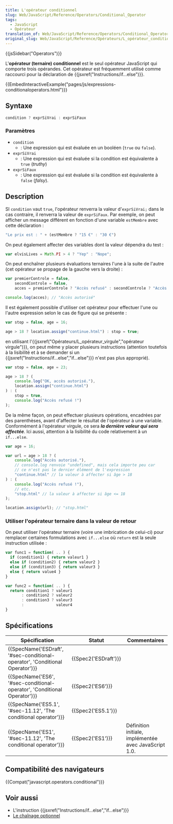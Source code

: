 ```yaml
---
title: L'opérateur conditionnel
slug: Web/JavaScript/Reference/Operators/Conditional_Operator
tags:
  - JavaScript
  - Opérateur
translation_of: Web/JavaScript/Reference/Operators/Conditional_Operator
original_slug: Web/JavaScript/Reference/Opérateurs/L_opérateur_conditionnel
---
```

{{jsSidebar("Operators")}}

L'**opérateur (ternaire) conditionnel** est le seul opérateur JavaScript qui comporte trois opérandes. Cet opérateur est fréquemment utilisé comme raccourci pour la déclaration de {{jsxref("Instructions/if...else")}}.

{{EmbedInteractiveExample("pages/js/expressions-conditionaloperators.html")}}

## Syntaxe

```js
condition ? exprSiVrai : exprSiFaux
```

### Paramètres

- `condition`
  - : Une expression qui est évaluée en un booléen (`true` ou `false`).
- `exprSiVrai`
  - : Une expression qui est évaluée si la condition est équivalente à `true` (_truthy_)
- `exprSiFaux`
  - : Une expression qui est évaluée si la condition est équivalente à `false` (_falsy_).

## Description

SI `condition` vaut `true`, l'opérateur renverra la valeur d'`exprSiVrai;` dans le cas contraire, il renverra la valeur de `exprSiFaux`. Par exemple, on peut afficher un message différent en fonction d'une variable `estMembre` avec cette déclaration :

```js
"Le prix est : " + (estMembre ? "15 €" : "30 €")
```

On peut également affecter des variables dont la valeur dépendra du test :

```js
var elvisLives = Math.PI > 4 ? "Yep" : "Nope";
```

On peut enchaîner plusieurs évaluations ternaires l'une à la suite de l'autre (cet opérateur se propage de la gauche vers la droite) :

```js
var premierControle = false,
    secondControle = false,
    acces = premierControle ? "Accès refusé" : secondControle ? "Accès refusé" : "Accès autorisé";

console.log(acces); // "Accès autorisé"
```

Il est également possible d'utiliser cet opérateur pour effectuer l'une ou l'autre expression selon le cas de figure qui se présente :

```js
var stop = false, age = 16;

age > 18 ? location.assign("continue.html") : stop = true;
```

en utilisant l'{{jsxref("Opérateurs/L_opérateur_virgule","opérateur virgule")}}, on peut même y placer plusieurs instructions (attention toutefois à la lisibilité et à se demander si un {{jsxref("Instructions/if...else","if...else")}} n'est pas plus approprié).

```js
var stop = false, age = 23;

age > 18 ? (
    console.log("OK, accès autorisé."),
    location.assign("continue.html")
) : (
    stop = true,
    console.log("Accès refusé !")
);
```

De la même façon, on peut effectuer plusieurs opérations, encadrées par des parenthèses, avant d'affecter le résultat de l'opérateur à une variable. Conformément à l'opérateur virgule, ce sera **_la dernière valeur qui sera affectée_**. Ici aussi, attention à la lisibilité du code relativement à un `if...else`.

```js
var age = 16;

var url = age > 18 ? (
    console.log("Accès autorisé."),
    // console.log renvoie "undefined", mais cela importe peu car
    // ce n'est pas le dernier élément de l'expression
    "continue.html" // la valeur à affecter si âge > 18
) : (
    console.log("Accès refusé !"),
    // etc.
    "stop.html" // la valeur à affecter si âge <= 18
);

location.assign(url); // "stop.html"
```

### Utiliser l'opérateur ternaire dans la valeur de retour

On peut utiliser l'opérateur ternaire (voire une imbrication de celui-ci) pour remplacer certaines formulations avec `if...else` où `return` est la seule instruction utilisée :

```js
var func1 = function( .. ) {
  if (condition1) { return valeur1 }
  else if (condition2) { return valeur2 }
  else if (condition3) { return valeur3 }
  else { return value4 }
}

var func2 = function( .. ) {
  return condition1 ? valeur1
       : condition2 ? valeur2
       : condition3 ? valeur3
       :              valeur4
}
```

## Spécifications

| Spécification                                                                                        | Statut                       | Commentaires                                          |
| ---------------------------------------------------------------------------------------------------- | ---------------------------- | ----------------------------------------------------- |
| {{SpecName('ESDraft', '#sec-conditional-operator', 'Conditional Operator')}} | {{Spec2('ESDraft')}} |                                                       |
| {{SpecName('ES6', '#sec-conditional-operator', 'Conditional Operator')}}     | {{Spec2('ES6')}}         |                                                       |
| {{SpecName('ES5.1', '#sec-11.12', 'The conditional operator')}}                 | {{Spec2('ES5.1')}}     |                                                       |
| {{SpecName('ES1', '#sec-11.12', 'The conditional operator')}}                     | {{Spec2('ES1')}}         | Définition initiale, implémentée avec JavaScript 1.0. |

## Compatibilité des navigateurs

{{Compat("javascript.operators.conditional")}}

## Voir aussi

- L'instruction {{jsxref("Instructions/if...else","if...else")}}
- [Le chaînage optionnel](/fr/docs/Web/JavaScript/Reference/Operators/Optional_chaining)
